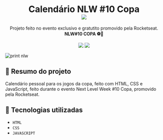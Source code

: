 
<h1 align=center>
  Calendário NLW #10 Copa
  <div align=center>
    <img src="https://user-images.githubusercontent.com/101363317/200147289-a7790b70-8bb1-400d-8915-f01f29fc71df.svg">
  </div>
</h1>
<p align="center">
  Projeto feito no evento exclusivo e gratutito promovido pela Rocketseat.
  <br>
  <strong>NLW#10 COPA ⚽🚀</strong>
</p>
<p align="center">
  <img src="https://img.shields.io/badge/STATUS-COMPLETO-brightgreen"/>
  <img src="https://img.shields.io/badge/RELEASE-1.0.0-blue">
</p>

![print nlw](https://user-images.githubusercontent.com/101363317/200149747-f856e60f-e3e6-4dd8-9562-87b851db9d18.PNG)

<h2> 📝 Resumo do projeto </h2>
<p>
  Calendário pessoal para os jogos da copa, feito com HTML, CSS e JavaScript, feito durante o evento Next Level Week #10 Copa, promovido pela Rocketseat.
</p>

<h2> 🚀 Tecnologias utilizadas </h2>

- ``HTML``
- ``CSS``
- ``JAVASCRIPT``

